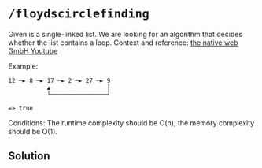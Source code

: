 # `/floydscirclefinding`

Given is a single-linked list. We are looking for an algorithm that decides whether the list contains a loop. Context and reference: [the native web GmbH Youtube](https://www.youtube.com/watch?v=cH3WLZn3QmA)

Example:

```ascii
12 ─► 8 ─► 17 ─► 2 ─► 27 ─► 9
           ▲                │
           └────────────────┘

=> true
```

Conditions: The runtime complexity should be O(n), the memory complexity should be O(1).

## Solution
